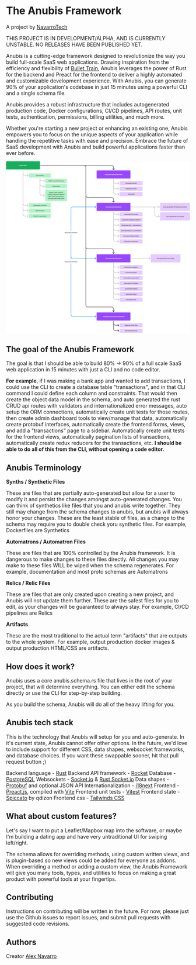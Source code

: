# The Anubis Framework
A project by [NavarroTech](https://www.navarrotech.net/)

THIS PROJECT IS IN DEVELOPMENT/ALPHA, AND IS CURRENTLY UNSTABLE. NO RELEASES HAVE BEEN PUBLISHED YET.

Anubis is a cutting-edge framework designed to revolutionize the way you build full-scale SaaS web applications. Drawing inspiration from the efficiency and flexibility of [Bullet Train](https://bullettrain.co/), Anubis leverages the power of Rust for the backend and Preact for the frontend to deliver a highly automated and customizable development experience. With Anubis, you can generate 90% of your application's codebase in just 15 minutes using a powerful CLI and a single schema file.

Anubis provides a robust infrastructure that includes autogenerated production code, Docker configurations, CI/CD pipelines, API routes, unit tests, authentication, permissions, billing utilities, and much more.

Whether you're starting a new project or enhancing an existing one, Anubis empowers you to focus on the unique aspects of your application while handling the repetitive tasks with ease and precision. Embrace the future of SaaS development with Anubis and build powerful applications faster than ever before.

![The Anubis Framework](documentation/images/overview.png "The Anubis Framework")

## The goal of the Anubis Framework
The goal is that I should be able to build 80% -> 90% of a full scale SaaS web application in 15 minutes with just a CLI and no code editor.

**For example**, if I was making a bank app and wanted to add transactions, I could use the CLI to create a database table "transactions", and in that CLI command I could define each column and constraints. That would then create the object data model in the schema, and auto generated the rust CRUD api routes with validators and internationalized error messages, auto setup the ORM connections, automatically create unit tests for those routes, then create admin dashboard tools to view/manage that data, automatically create protobuf interfaces, automatically create the frontend forms, views, and add a "transactions" page to a sidebar. Automatically create unit tests for the frontend views, automatically pagination lists of transactions, automatically create redux reducers for the transactions, etc. **I should be able to do all of this from the CLI, without opening a code editor.**

## Anubis Terminology
**Synths / Synthetic Files**

  These are files that are partially auto-generated but allow for a user to modify it and persist the changes amongst auto-generated changes.
  You can think of synthetics like files that you and anubis write together. They still may change from the schema changes to anubis, but anubis will always honor your changes.
  These are the least stable of files, as a change to the schema may require you to double check yoru synthetic files.
  For example, Dockerfiles are Synthetics

**Automatrons / Automatron Files**

  These are files that are 100% controlled by the Anubis framework. It is dangerous to make changes to these files directly.
  All changes you may make to these files WILL be wiped when the schema regenerates.
  For example, documentation and most proto schemas are Automatrons

**Relics / Relic Files**

  These are files that are only created upon creating a new project, and Anubis will not update them further.
  These are the safest files for you to edit, as your changes will be guaranteed to always stay.
  For example, CI/CD pipelines are Relics

**Artifacts**

  These are the most traditional to the actual term "artifacts" that are outputs to the whole system.
  For example, output production docker images & output production HTML/CSS are artifacts.

## How does it work?
Anubis uses a core anubis.schema.rs file that lives in the root of your project, that will determine everything. You can either edit the schema directly or use the CLI for step-by-step building.

As you build the schema, Anubis will do all of the heavy lifting for you.

## Anubis tech stack
This is the technology that Anubis will setup for you and auto-generate.
In it's current state, Anubis cannot offer other options. 
In the future, we'd love to include support for different CSS, data shapes, websocket frameworks, and database choices.
If you want these swappable sooner, hit that pull request button ;)

Backend language - [Rust](https://www.rust-lang.org/)
Backend API framework - [Rocket](https://rocket.rs/)
Database - [PostgreSQL](https://www.postgresql.org/)
Websockets - [Socket.io](https://socket.io/) & [Rust Socket.io](https://github.com/1c3t3a/rust-socketio)
Data shapes - [Protobuf]() and optional JSON API
Internationalization - [i18next](https://www.i18next.com/)
Frontend - [Preact.js](https://preactjs.com/), compiled with [Vite](https://vitejs.dev/)
Frontend unit tests - [Vitest](https://vitest.dev/)
Frontend state - [Spiccato](https://www.npmjs.com/package/spiccato) by qdizon
Frontend css - [Tailwinds CSS](https://tailwindcss.com/)

## What about custom features?
Let's say I want to put a Leaflet/Mapbox map into the software, or maybe I'm building a dating app and have very untraditional UI for swiping left/right. 

The schema allows for overriding methods, using custom written views, and is plugin-based so new views could be added for everyone as addons. When overriding a method or adding a custom view, the Anubis Framework will give you many tools, types, and utilities to focus on making a great product with powerful tools at your fingertips.

## Contributing
Instructions on contributing will be written in the future. For now, please just use the Github issues to report issues, and submit pull requests with suggested code revisions.

## Authors
Creator [Alex Navarro](https://github.com/navarrotech/)
